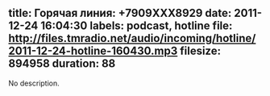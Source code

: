 title: Горячая линия: +7909XXX8929
date: 2011-12-24 16:04:30
labels: podcast, hotline
file: http://files.tmradio.net/audio/incoming/hotline/2011-12-24-hotline-160430.mp3
filesize: 894958
duration: 88
---
No description.